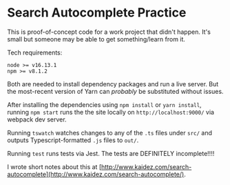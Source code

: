 # Search Autocomplete Practice

This is proof-of-concept code for a work project that didn't happen. It's small but someone may be able to get something/learn from it.

Tech requirements:

    node >= v16.13.1
    npm >= v8.1.2

Both are needed to install dependency packages and run a live server. But the most-recent version of Yarn can _probably_ be substituted without issues.

After installing the dependencies using `npm install` or `yarn install`, running `npm start` runs the the site locally on `http://localhost:9000/` via webpack dev server.

Running `tswatch` watches changes to any of the `.ts` files under `src/` and outputs Typescript-formatted `.js` files to `out/`.

Running `test` runs tests via Jest. The tests are DEFINITELY incomplete!!!!

I wrote short notes about this at [http://www.kaidez.com/search-autocomplete](http://www.kaidez.com/search-autocomplete/).
